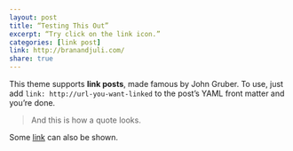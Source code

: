 ```yaml
---
layout: post
title: “Testing This Out”
excerpt: “Try click on the link icon.”
categories: [link post]
link: http://branandjuli.com/
share: true
---
```


This theme supports **link posts**, made famous by John Gruber. To use, just add `link: http://url-you-want-linked` to the post’s YAML front matter and you’re done.

> And this is how a quote looks.

Some [link](http://renyuanz.github.io) can also be shown.
